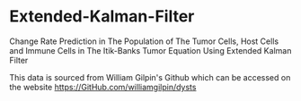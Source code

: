 # Extended-Kalman-Filter
Change Rate Prediction in The Population of The  Tumor Cells, Host Cells and Immune Cells in The Itik-Banks Tumor Equation Using Extended Kalman Filter

This data is sourced from William Gilpin's Github which can be accessed on the website https://GitHub.com/williamgilpin/dysts
